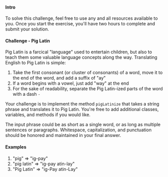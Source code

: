 #### Intro

To solve this challenge, feel free to use any and all resources available to you. Once you start the exercise, you'll have two hours to complete and submit your solution.

#### Challenge - Pig Latin

Pig Latin is a farcical "language" used to entertain children, but also to teach them some valuable language concepts along the way.  Translating English to Pig Latin is simple:

1) Take the first consonant (or cluster of consonants) of a word, move it to the end of the word, and add a suffix of "ay"
2) If a word begins with a vowel, just add "way" at the end
3) For the sake of readability, separate the Pig Latin-ized parts of the word with a dash `-`

Your challenge is to implement the method `pigLatinize` that takes a string phrase and translates it to Pig Latin. You're free to add additional classes, variables, and methods if you would like.

The input phrase could be as short as a single word, or as long as multiple sentences or paragraphs. Whitespace, capitalization, and punctuation should be honored and maintained in your final answer.

#### Examples

1) "pig" => "ig-pay"
2) "pig latin" => "ig-pay atin-lay"
3) "Pig Latin" => "ig-Pay atin-Lay"